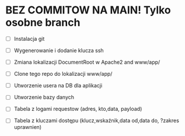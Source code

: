 # BEZ COMMITOW NA MAIN! Tylko osobne branch 

- [ ] Instalacja git
- [ ] Wygenerowanie i dodanie klucza ssh
- [ ] Zmiana lokalizacji DocumentRoot w Apache2 and www/app/
- [ ] Clone tego repo do lokalizacji www/app/

- [ ] Utworzenie usera na DB dla aplikacji
- [ ] Utworzenie bazy danych
- [ ] Tabela z logami requestow (adres, kto,data, payload)
- [ ] Tabela z kluczami dostępu (klucz,wskaźnik,data od,data do, ?zakres uprawnien)
  
